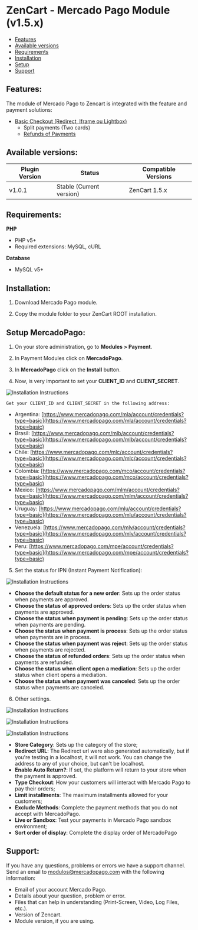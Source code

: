 # ZenCart - Mercado Pago Module (v1.5.x)

* [Features](#features)
* [Available versions](#available_versions)
* [Requirements](#requirements)
* [Installation](#installation)
* [Setup](#setup)
* [Support](#Support)


<a name="features"></a>
## Features: ##

The module of Mercado Pago to Zencart is integrated with the feature and payment solutions:

* [Basic Checkout (Redirect, Iframe ou Lightbox)](https://www.mercadopago.com.br/developers/en/solutions/payments/basic-checkout/receive-payments/)
    * Split payments (Two cards)
    * [Refunds of Payments](https://www.mercadopago.com.br/developers/en/solutions/payments/basic-checkout/refund-cancel#refund)


<a name="available_versions"></a>
## Available versions: ##

Plugin Version | Status | Compatible Versions
-------------- | ------ | -------------------
v1.0.1 | Stable (Current version) | ZenCart 1.5.x


<a name="requirements"></a>
## Requirements: ##

**PHP**

* PHP v5+
* Required extensions: MySQL, cURL

**Database**

* MySQL v5+

<a name="installation"></a>
## Installation: ##

1. Download Mercado Pago module.

2. Copy the module folder to your ZenCart ROOT installation.

<a name="setup"></a>
## Setup MercadoPago: ##

1. On your store administration, go to **Modules > Payment**.

2. In Payment Modules click on **MercadoPago**.

3. In **MercadoPago** click on the **Install** button.

4. Now, is very important to set your **CLIENT_ID** and **CLIENT_SECRET**.

  ![Installation Instructions](/images/plugins/modules/zencart/credentials.png) <br />

	Get your CLIENT_ID and CLIENT_SECRET in the following address:
  * Argentina: [https://www.mercadopago.com/mla/account/credentials?type=basic](https://www.mercadopago.com/mla/account/credentials?type=basic)
  * Brasil: [https://www.mercadopago.com/mlb/account/credentials?type=basic](https://www.mercadopago.com/mlb/account/credentials?type=basic)
  * Chile: [https://www.mercadopago.com/mlc/account/credentials?type=basic](https://www.mercadopago.com/mlc/account/credentials?type=basic)
  * Colombia: [https://www.mercadopago.com/mco/account/credentials?type=basic](https://www.mercadopago.com/mco/account/credentials?type=basic)
  * Mexico: [https://www.mercadopago.com/mlm/account/credentials?type=basic](https://www.mercadopago.com/mlm/account/credentials?type=basic)
  * Uruguay: [https://www.mercadopago.com/mlu/account/credentials?type=basic](https://www.mercadopago.com/mlu/account/credentials?type=basic)
  * Venezuela: [https://www.mercadopago.com/mlv/account/credentials?type=basic](https://www.mercadopago.com/mlv/account/credentials?type=basic)
  * Peru: [https://www.mercadopago.com/mpe/account/credentials?type=basic](https://www.mercadopago.com/mpe/account/credentials?type=basic)

5. Set the status for IPN (Instant Payment Notification):

  ![Installation Instructions](/images/plugins/modules/zencart/notification.png) <br />

  * **Choose the default status for a new order**: Sets up the order status when payments are approved.
  * **Choose the status of approved orders**: Sets up the order status when payments are approved.
  * **Choose the status when payment is pending**: Sets up the order status when payments are pending.
  * **Choose the status when payment is process**: Sets up the order status when payments are in process.
  * **Choose the status when payment was reject**: Sets up the order status when payments are rejected.
  * **Choose the status of refunded orders**: Sets up the order status when payments are refunded.
  * **Choose the status when client open a mediation**: Sets up the order status when client opens a mediation.
  * **Choose the status when payment was canceled**: Sets up the order status when payments are canceled.

6. Other settings. <br/>

![Installation Instructions](/images/plugins/modules/zencart/other_config_1.png) <br />

![Installation Instructions](/images/plugins/modules/zencart/other_config_2.png) <br />

![Installation Instructions](/images/plugins/modules/zencart/other_config_3.png) <br />

  * **Store Category**: Sets up the category of the store;
  * **Redirect URL**: The Redirect url were also generated automatically, but if you're testing in a localhost, it will not work. You can change the address to any of your choice, but can't be localhost.
  * **Enable Auto Return?**: If set, the platform will return to your store when the payment is approved.
  * **Type Checkout**: How your customers will interact with Mercado Pago to pay their orders;
  * **Limit installments**: The maximum installments allowed for your customers;
  * **Exclude Methods**: Complete the payment methods that you do not accept with MercadoPago.
  * **Live or Sandbox**: Test your payments in Mercado Pago sandbox environment;
  * **Sort order of display**: Complete the display order of MercadoPago

<a name="Support"></a>
## Support: ##

If you have any questions, problems or errors we have a support channel. Send an email to modulos@mercadopago.com with the following information:

* Email of your account Mercado Pago.
* Details about your question, problem or error.
* Files that can help in understanding (Print-Screen, Video, Log Files, etc.).
* Version of Zencart.
* Module version, if you are using.
